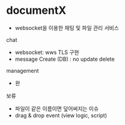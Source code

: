 # documentX
- websocket을 이용한 채팅 및 파일 관리 서비스

chat
- websocket: wws TLS 구현
- message Create (DB) : no update delete

management
- 완
  
보류
- 파일이 같은 이름이면 덮어써지는 이슈
- drag & drop event (view logic, script)
